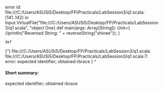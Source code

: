 error id: file:///C:/Users/ASUSi5/Desktop/FP/Practicals/LabSession3/q1.scala:[141..142) in Input.VirtualFile("file:///C:/Users/ASUSi5/Desktop/FP/Practicals/LabSession3/q1.scala", "object One{
    def main(args: Array[String]): Unit={
        //println("Reversed String: " + reverseString("shinee"));
    }

    def
}")
file:///C:/Users/ASUSi5/Desktop/FP/Practicals/LabSession3/q1.scala
file:///C:/Users/ASUSi5/Desktop/FP/Practicals/LabSession3/q1.scala:7: error: expected identifier; obtained rbrace
}
^
#### Short summary: 

expected identifier; obtained rbrace